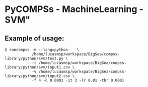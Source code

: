 
# PyCOMPSs - MachineLearning -  SVM"




## Example of usage:
	
```
$ runcompss -m --lang=python 	\
			/home/lucasmsp/workspace/BigSea/compss-library/python/svm/test.py \
			-t /home/lucasmsp/workspace/BigSea/compss-library/python/svm/input1.csv \
			-v /home/lucasmsp/workspace/BigSea/compss-library/python/svm/input2.csv \
			-f 4 -C 0.0001 -it 3 -lr 0.01 -thr 0.0001

```


